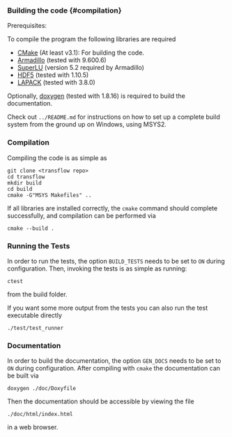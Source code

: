 ### Building the code {#compilation}

Prerequisites:

To compile the program the following libraries are required
 - [CMake](https://cmake.org/install/) (At least v3.1): For building the code.
 - [Armadillo](http://arma.sourceforge.net/) (tested with 9.600.6)
 - [SuperLU](https://github.com/xiaoyeli/superlu) (version 5.2 required by Armadillo)
 - [HDF5](https://www.hdfgroup.org/downloads/hdf5) (tested with 1.10.5)
 - [LAPACK](http://www.netlib.org/lapack/) (tested with 3.8.0)

Optionally, [doxygen](https://github.com/doxygen/doxygen) (tested with 1.8.16) is required to build the documentation.

Check out `../README.md` for instructions on how to set up a complete build system from the ground up on Windows, using MSYS2.

### Compilation

Compiling the code is as simple as

```
git clone <transflow repo>
cd transflow
mkdir build
cd build
cmake -G"MSYS Makefiles" ..
```

If all libraries are installed correctly, the `cmake` command should complete successfully, and compilation can be performed via

```
cmake --build .
```

### Running the Tests

In order to run the tests, the option `BUILD_TESTS` needs to be set to `ON` during configuration. Then, invoking the tests is as simple as running:

    ctest

from the build folder.

If you want some more output from the tests you can also run the test executable directly

    ./test/test_runner

### Documentation

In order to build the documentation, the option `GEN_DOCS` needs to be set to `ON` during configuration. After compiling with `cmake` the documentation can be built via

    doxygen ./doc/Doxyfile

Then the documentation should be accessible by viewing the file

    ./doc/html/index.html

in a web browser.